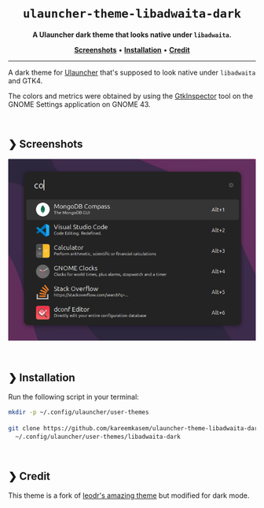 <h1 align="center">
  <code>ulauncher-theme-libadwaita-dark</code>
</h1>

<p align="center">
    <strong>A Ulauncher dark theme that looks native under <code>libadwaita</code>.</strong>
</p>

<p align="center">
    <a href="#-screenshots"><b>Screenshots</b></a>
    <span>  •  </span>
    <a href="#-installation"><b>Installation</b></a>
    <span>  •  </span>
    <a href="#-Credit"><b>Credit</b></a>  
</p>

---

A dark theme for [Ulauncher](https://ulauncher.io/) that's supposed to look native
under `libadwaita` and GTK4.

The colors and metrics were obtained by using the
[GtkInspector](https://wiki.gnome.org/Projects/GTK/Inspector) tool on the GNOME
Settings application on GNOME 43.

<br>

## ❯ Screenshots

![Screenshot of ulauncher-theme-libadwaita-dark](./screenshot.png)

<br>

## ❯ Installation

Run the following script in your terminal:

```bash
mkdir -p ~/.config/ulauncher/user-themes

git clone https://github.com/kareemkasem/ulauncher-theme-libadwaita-dark \
  ~/.config/ulauncher/user-themes/libadwaita-dark
```

<br>

## ❯ Credit
This theme is a fork of [leodr's amazing theme](https://github.com/leodr/ulauncher-theme-libadwaita) but modified for dark mode.
